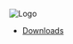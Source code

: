 ![Logo](https://1.bp.blogspot.com/-08oX5idcags/Wzi_40d8hMI/AAAAAAAAKkI/tYv-0_K0ggUfMxwFhjPIVD-Dj2xfYe2QwCLcBGAs/s1600/logo_bg.png)

- [Downloads](https://extra.onetransistor.eu/downloads)

